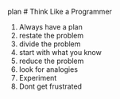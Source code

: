 plan # Think Like a Programmer 

1. Always have a plan 
2. restate the problem
3. divide the problem 
4. start with what you know
5. reduce the problem
6. look for analogies 
7. Experiment 
8. Dont get frustrated 
